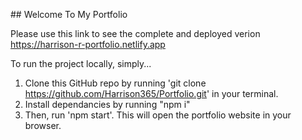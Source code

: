 ## Welcome To My Portfolio

Please use this link to see the complete and deployed verion https://harrison-r-portfolio.netlify.app

To run the project locally, simply...

1. Clone this GitHub repo by running 'git clone https://github.com/Harrison365/Portfolio.git' in your terminal.
2. Install dependancies by running "npm i"
3. Then, run 'npm start'. This will open the portfolio website in your browser.
